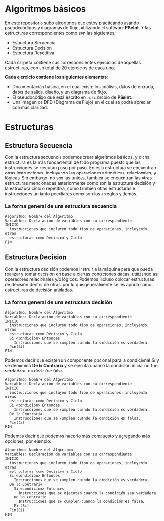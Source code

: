 # Algoritmos básicos

En este repositorio subo algoritmos que estoy practicando usando pseudocódigos y diagramas de flujo, utilizando el software **PSeInt**. Y las estructuras correspondientes como son las siguientes:
- Estructura Secuencia
- Estructura Decisión
- Estructura Repetitiva

Cada carpeta contiene sus correspondientes ejercicios de aquellas estructuras, con un total de 20 ejercicios de cada uno.

**Cada ejercicio contiene los siguientes elementos**:
- Documentación básica, en el cual existe los análisis, datos de entrada, datos de salida, diseño, y un diagrama de flujo.
- El pseudocódigo que está escrito en `.psc` propio de **PSeInt**.
- Una imagen de DFD (Diagrama de Flujo) en el cual se podrá apreciar con más claridad.

# Estructuras

## Estructura Secuencia

Con la estructura secuencia podemos crear algoritmos básicos, y dicha estructura es la más fundamental de todo programa puesto que las instrucciones se ejecutan paso por paso. En esta estructura se encuentran otras instrucciones, incluyendo las operaciones aritméticas, relacionales, y lógicas. Sin embargo, no son las únicas, también se encuentran las otras estructuras mencionadas anteriormente como son la estructura decisión y la estructura ciclo o repetitiva, como también otras estructuras e instrucciones un tanto peculiares como son los arreglos y demás.

### La forma general de una estructura secuencia

```
Algoritmo: Nombre del Algoritmo
Variables: Declaración de variables con su correspondiente
INICIO
  instrucciones que incluyen todo tipo de operaciones, incluyendo otras
  estructuras como Decisión y Ciclo
FIN
```

## Estructura Decisión

Con la estructura decisión podemos instruir a la máquina para que pueda realizar y tomar decisión en base a ciertas condiciones dadas, utilizando así operadores relacionales y/o lógicos. Podemos incluso colocar estructuras de decisión dentro de otras, por lo que generalmente se les apoda como estructuras de decisión anidadas.

### La forma general de una estructura decisión

```
Algoritmo: Nombre del Algoritmo
Variables: Declaración de variables con su correspondiente
INICIO
  instrucciones que incluyen todo tipo de operaciones, incluyendo otras
  estructuras como Decisión y Ciclo
  Si <condición> Entonces
    Instrucciones que se cumplen cuando la condición es verdadera.
  Fin(Si)
FIN
```
Podemos decir que existen un componente opcional para la condicional _Si_ y se denomina **De lo Contrario** y se ejecuta cuando la condición inicial no fue verdadera, es decir fue falsa.

```
Algoritmo: Nombre del Algoritmo
Variables: Declaración de variables con su correspondiente
INICIO
  instrucciones que incluyen todo tipo de operaciones, incluyendo otras
  estructuras como Decisión y Ciclo
  Si <condición> Entonces
    Instrucciones que se cumplen cuando la condición es verdadera.
  De lo Contrario
    Instrucciones que se cumplen cuando la condición es falsa.
  Fin(Si)
FIN
```
Podemos decir que podemos hacerlo más compuesto y agregando más opciones, por ejemplo:

```
Algoritmo: Nombre del Algoritmo
Variables: Declaración de variables con su correspondiente
INICIO
  instrucciones que incluyen todo tipo de operaciones, incluyendo otras
  estructuras como Decisión y Ciclo
  Si <condición> Entonces
    Instrucciones que se cumplen cuando la condición es verdadera.
  De lo Contrario
    Si <condicion> Entonces
      Instrucciones que se ejecutan cuando la condición sea verdadera.
    De lo Contrario
      Instrucciones que se cumplen cuando la condición es falsa.
    Fin(Si)
  Fin(Si)
FIN
```
